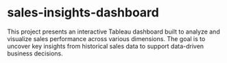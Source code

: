 # sales-insights-dashboard
This project presents an interactive Tableau dashboard built to analyze and visualize sales performance across various dimensions. The goal is to uncover key insights from historical sales data to support data-driven business decisions.
